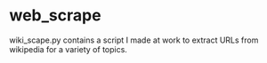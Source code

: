 # web_scrape

wiki_scape.py contains a script I made at work to extract URLs from wikipedia for a variety of topics.